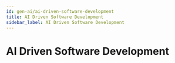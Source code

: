```yaml
---
id: gen-ai/ai-driven-software-development
title: AI Driven Software Development
sidebar_label: AI Driven Software Development
---
```


# AI Driven Software Development